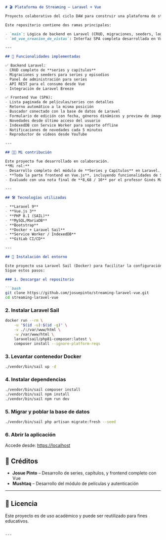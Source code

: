 
````markdown
# 🎬 Plataforma de Streaming – Laravel + Vue

Proyecto colaborativo del ciclo DAW para construir una plataforma de streaming similar a Netflix, con funcionalidad tanto en backend (Laravel) como en frontend (Vue.js).

Este repositorio contiene dos ramas principales:

- `main`: Lógica de backend en Laravel (CRUD, migraciones, seeders, login)
- `m6_vue_creacion_de_vistas`: Interfaz SPA completa desarrollada en Vue.js

---

## 🚀 Funcionalidades implementadas

✅ Backend Laravel:
- CRUD completo de **series y capítulos**
- Migraciones y seeders para series y episodios
- Panel de administración para series
- API REST para el consumo desde Vue
- Integración de Laravel Breeze

✅ Frontend Vue (SPA):
- Lista paginada de películas/series con detalles
- Retorno automático a la misma posición
- Buscador conectado con la base de datos de Laravel
- Formulario de edición con fecha, géneros dinámicos y preview de imagen
- Novedades desde último acceso del usuario
- IndexedDB con Service Worker para soporte offline
- Notificaciones de novedades cada 5 minutos
- Reproductor de vídeos desde YouTube

---

## 👨‍💻 Mi contribución

Este proyecto fue desarrollado en colaboración.  
**Mi rol:**  
- Desarrollo completo del módulo de **Series y Capítulos** en Laravel.
- **Toda la parte frontend en Vue.js**, incluyendo funcionalidades de Service Worker, IndexedDB, formularios, vídeos y notificaciones.
- Evaluado con una nota final de **8,68 / 10** por el profesor Ginés Martínez.

---

## 🛠️ Tecnologías utilizadas

- **Laravel 9**
- **Vue.js 3**
- **PHP 8.1 (SAIL)**
- **MySQL/MariaDB**
- **Bootstrap**
- **Docker + Laravel Sail**
- **Service Worker / IndexedDB**
- **GitLab CI/CD**

---

## 🐳 Instalación del entorno

Este proyecto usa Laravel Sail (Docker) para facilitar la configuración.  
Sigue estos pasos:

### 1. Descargar el repositorio

```bash
git clone https://github.com/josuepinto/streaming-laravel-vue.git
cd streaming-laravel-vue
````

### 2. Instalar Laravel Sail

```bash
docker run --rm \
    -u "$(id -u):$(id -g)" \
    -v ./:/var/www/html \
    -w /var/www/html \
    laravelsail/php81-composer:latest \
    composer install --ignore-platform-reqs
```

### 3. Levantar contenedor Docker

```bash
./vendor/bin/sail up -d
```

### 4. Instalar dependencias

```bash
./vendor/bin/sail composer install
./vendor/bin/sail npm install
./vendor/bin/sail npm run dev
```

### 5. Migrar y poblar la base de datos

```bash
./vendor/bin/sail php artisan migrate:fresh --seed
```

### 6. Abrir la aplicación

Accede desde: [https://localhost](https://localhost)



## 🤝 Créditos

* **Josue Pinto** – Desarrollo de series, capítulos, y frontend completo con Vue
* **Mushtaq** – Desarrollo del módulo de películas y autenticación

---

## 📄 Licencia

Este proyecto es de uso académico y puede ser reutilizado para fines educativos.

````

---
